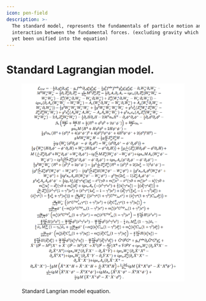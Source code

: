 ```yaml
---
icon: pen-field
description: >-
  The standard model, represents the fundamentals of particle motion and the
  interaction between the fundamental forces. (excluding gravity which has not
  yet been unified into the equation)
---
```


# Standard Lagrangian model.

<figure><img src="../../../.gitbook/assets/Standard model.webp" alt="Standard langrian model equation"><figcaption><p>Standard Langrian model equation.</p></figcaption></figure>
